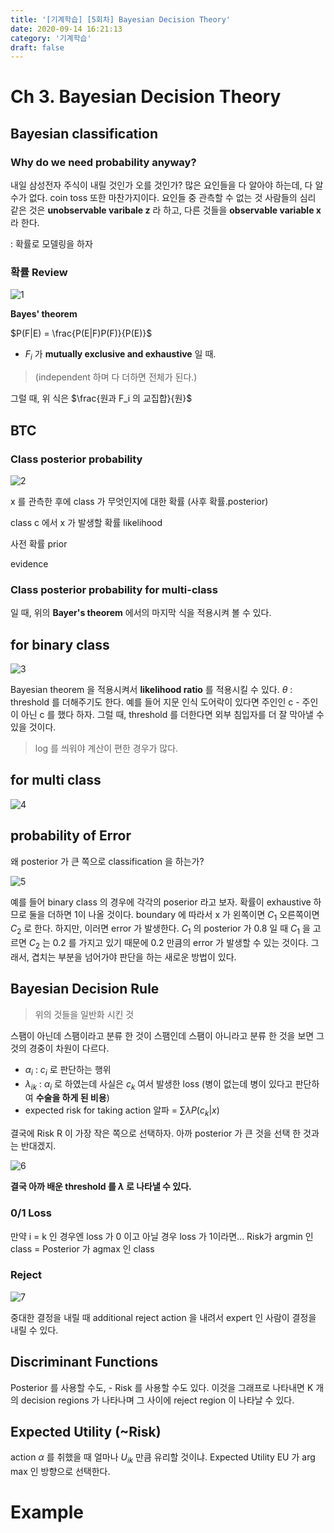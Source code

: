 ```yaml
---
title: '[기계학습] [5회차] Bayesian Decision Theory'
date: 2020-09-14 16:21:13
category: '기계학습'
draft: false
---
```


# Ch 3. Bayesian Decision Theory

## Bayesian classification

### Why do we need probability anyway?

내일 삼성전자 주식이 내릴 것인가 오를 것인가?
많은 요인들을 다 알아야 하는데, 다 알 수가 없다.
coin toss 또한 마찬가지이다. 요인들 중 관측할 수 없는 것 사람들의 심리 같은 것은 **unobservable varibale z** 라 하고, 다른 것들을 **observable variable x** 라 한다.

: 확률로 모델링을 하자

### 확률 Review

![1](./files/1.PNG)

**Bayes' theorem**

$P(F|E) = \frac{P(E|F)P(F)}{P(E)}$

- $F_i$ 가 **mutually exclusive and exhaustive** 일 때.

> (independent 하며 다 더하면 전체가 된다.)

그럴 때, 위 식은 $\frac{원과 F_i 의 교집합}{원}$

## BTC

### Class posterior probability

![2](./files/2.PNG)

x 를 관측한 후에 class 가 무엇인지에 대한 확률 (사후 확률.posterior)

class c 에서 x 가 발생할 확률 likelihood

사전 확률 prior

evidence

### Class posterior probability for multi-class

일 때, 위의 **Bayer's theorem** 에서의 마지막 식을 적용시켜 볼 수 있다.

## for binary class

![3](./files/3.PNG)

Bayesian theorem 을 적용시켜서 **likelihood ratio** 를 적용시킬 수 있다. $\theta$ : threshold 를 더해주기도 한다. 예를 들어 지문 인식 도어락이 있다면 주인인 c - 주인이 아닌 c 를 했다 하자. 그럴 때, threshold 를 더한다면 외부 침입자를 더 잘 막아낼 수 있을 것이다.

> log 를 씌워야 계산이 편한 경우가 많다.

## for multi class

![4](./files/4.PNG)

## probability of Error

왜 posterior 가 큰 쪽으로 classification 을 하는가?

![5](./files/5.PNG)

예를 들어 binary class 의 경우에 각각의 poserior 라고 보자. 확률이 exhaustive 하므로 둘을 더하면 1이 나올 것이다. boundary 에 따라서 x 가 왼쪽이면 $C_1$ 오른쪽이면 $C_2$ 로 한다. 하지만, 이러면 error 가 발생한다.
$C_1$ 의 posterior 가 0.8 일 때 $C_1$ 을 고르면 $C_2$ 는 0.2 를 가지고 있기 때문에 0.2 만큼의 error 가 발생할 수 있는 것이다. 그래서, 겹치는 부분을 넘어가야 판단을 하는 새로운 방법이 있다.

## Bayesian Decision Rule

> 위의 것들을 일반화 시킨 것

스팸이 아닌데 스팸이라고 분류 한 것이 스팸인데 스팸이 아니라고 분류 한 것을 보면 그것의 경중이 차원이 다르다.

- $\alpha_i$ : $c_i$ 로 판단하는 행위
- $\lambda_{ik}$ : $\alpha_i$ 로 하였는데 사실은 $c_k$ 여서 발생한 loss (병이 없는데 병이 있다고 판단하여 **수술을 하게 된 비용**)
- expected risk for taking action 알파 =
  $\sum\lambda P(c_k|x)$

결국에 Risk R 이 가장 작은 쪽으로 선택하자. 아까 posterior 가 큰 것을 선택 한 것과는 반대겠지.

![6](./files/6.PNG)

**결국 아까 배운 threshold 를 $\lambda$ 로 나타낼 수 있다.**

### 0/1 Loss

만약 i = k 인 경우엔 loss 가 0 이고 아닐 경우 loss 가 1이라면... Risk가 argmin 인 class = Posterior 가 agmax 인 class

### Reject

![7](./files/7.PNG)

중대한 결정을 내릴 때 additional reject action 을 내려서 expert 인 사람이 결정을 내릴 수 있다.

## Discriminant Functions

Posterior 를 사용할 수도, - Risk 를 사용할 수도 있다. 이것을 그래프로 나타내면 K 개의 decision regions 가 나타나며 그 사이에 reject region 이 나타날 수 있다.

## Expected Utility (~Risk)

action $\alpha$ 를 취했을 때 얼마나 $U_{ik}$ 만큼 유리할 것이냐. Expected Utility EU 가 arg max 인 방향으로 선택한다.

# Example

